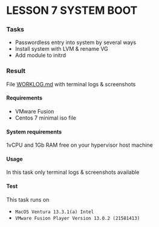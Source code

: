 # LESSON 7 SYSTEM BOOT

### Tasks

* Passwordless entry into system by several ways
* Install system with LVM & rename VG
* Add module to initrd

### Result

File [WORKLOG.md](WORKLOG.md) with terminal logs & screenshots

#### Requirements

* VMware Fusion
* Centos 7 minimal iso file

#### System requirements

1vCPU and 1Gb RAM free on your hypervisor host machine

#### Usage

In this task only terminal logs & screenshots available

#### Test

This task runs on <br>
* `MacOS Ventura 13.3.1(a) Intel`
* `VMware Fusion Player Version 13.0.2 (21581413)`
